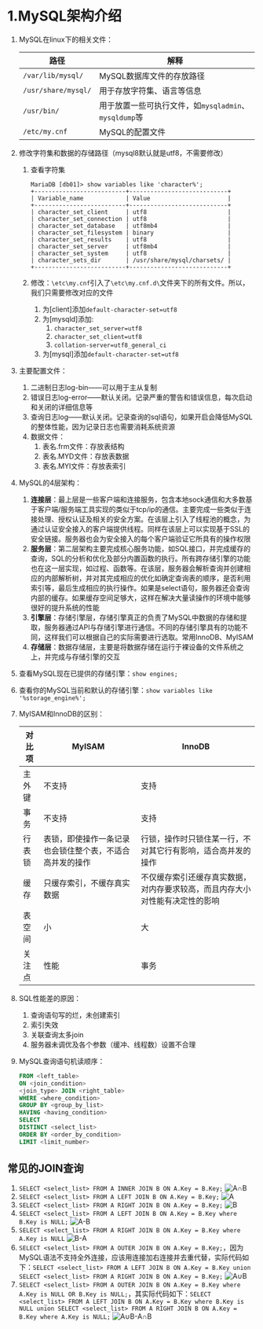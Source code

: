 # 1.MySQL架构介绍

1. MySQL在linux下的相关文件：

    路径|解释
    --|--
    `/var/lib/mysql/`|MySQL数据库文件的存放路径
    `/usr/share/mysql/`|用于存放字符集、语言等信息
    `/usr/bin/`|用于放置一些可执行文件，如`mysqladmin`、`mysqldump`等
    `/etc/my.cnf`|MySQL的配置文件

2. 修改字符集和数据的存储路径（mysql8默认就是utf8，不需要修改）
   1. 查看字符集

        ```mysql
        MariaDB [db01]> show variables like 'character%';
        +--------------------------+----------------------------+
        | Variable_name            | Value                      |
        +--------------------------+----------------------------+
        | character_set_client     | utf8                       |
        | character_set_connection | utf8                       |
        | character_set_database   | utf8mb4                    |
        | character_set_filesystem | binary                     |
        | character_set_results    | utf8                       |
        | character_set_server     | utf8mb4                    |
        | character_set_system     | utf8                       |
        | character_sets_dir       | /usr/share/mysql/charsets/ |
        +--------------------------+----------------------------+
        ```

   2. 修改：`\etc\my.cnf`引入了`\etc\my.cnf.d\`文件夹下的所有文件。所以，我们只需要修改对应的文件
      1. 为[client]添加`default-character-set=utf8`
      2. 为[mysqld]添加:
         1. `character_set_server=utf8`
         2. `character_set_client=utf8`
         3. `collation-server=utf8_general_ci`
      3. 为[mysql]添加`default-character-set=utf8`
3. 主要配置文件：
   1. 二进制日志log-bin——可以用于主从复制
   2. 错误日志log-error——默认关闭。记录严重的警告和错误信息，每次启动和关闭的详细信息等
   3. 查询日志log——默认关闭。记录查询的sql语句，如果开启会降低MySQL的整体性能，因为记录日志也需要消耗系统资源
   4. 数据文件：
      1. 表名.frm文件：存放表结构
      2. 表名.MYD文件：存放表数据
      3. 表名.MYI文件：存放表索引
4. MySQL的4层架构：
   1. **连接层**：最上层是一些客户端和连接服务，包含本地sock通信和大多数基于客户端/服务端工具实现的类似于tcp/ip的通信。主要完成一些类似于连接处理、授权认证及相关的安全方案。在该层上引入了线程池的概念，为通过认证安全接入的客户端提供线程。同样在该层上可以实现基于SSL的安全链接。服务器也会为安全接入的每个客户端验证它所具有的操作权限
   2. **服务层**：第二层架构主要完成核心服务功能，如SQL接口，并完成缓存的查询，SQL的分析和优化及部分内置函数的执行。所有跨存储引擎的功能也在这一层实现，如过程、函数等。在该层，服务器会解析查询并创建相应的内部解析树，并对其完成相应的优化如确定查询表的顺序，是否利用索引等，最后生成相应的执行操作。如果是select语句，服务器还会查询内部的缓存。如果缓存空间足够大，这样在解决大量读操作的环境中能够很好的提升系统的性能
   3. **引擎层**：存储引擎层，存储引擎真正的负责了MySQL中数据的存储和提取，服务器通过API与存储引擎进行通信。不同的存储引擎具有的功能不同，这样我们可以根据自己的实际需要进行选取。常用InnoDB、MyISAM
   4. **存储层**：数据存储层，主要是将数据存储在运行于裸设备的文件系统之上，并完成与存储引擎的交互
5. 查看MySQL现在已提供的存储引擎：`show engines;`
6. 查看你的MySQL当前和默认的存储引擎：`show variables like '%storage_engine%';`
7. MyISAM和InnoDB的区别：

    对比项|MyISAM|InnoDB
    --|--|--
    主外键|不支持|支持
    事务|不支持|支持
    行表锁|表锁，即使操作一条记录也会锁住整个表，不适合高并发的操作|行锁，操作时只锁住某一行，不对其它行有影响，适合高并发的操作
    缓存|只缓存索引，不缓存真实数据|不仅缓存索引还缓存真实数据，对内存要求较高，而且内存大小对性能有决定性的影响
    表空间|小|大
    关注点|性能|事务
8. SQL性能差的原因：
   1. 查询语句写的烂，未创建索引
   2. 索引失效
   3. 关联查询太多join
   4. 服务器未调优及各个参数（缓冲、线程数）设置不合理
9. MySQL查询语句机读顺序：

   ```SQL
   FROM <left_table>
   ON <join_condition>
   <join_type> JOIN <right_table>
   WHERE <where_condition>
   GROUP BY <group_by_list>
   HAVING <having_condition>
   SELECT
   DISTINCT <select_list>
   ORDER BY <order_by_condition>
   LIMIT <limit_number>
   ```

## 常见的JOIN查询

1. `SELECT <select_list> FROM A INNER JOIN B ON A.Key = B.Key;`
![A∩B](images/A∩B.png)
2. `SELECT <select_list> FROM A LEFT JOIN B ON A.Key = B.Key;`
![A](images/A.png)
3. `SELECT <select_list> FROM A RIGHT JOIN B ON A.Key = B.Key;`
![B](images/B.png)
4. `SELECT <select_list> FROM A LEFT JOIN B ON A.Key = B.Key where B.Key is NULL;`
![A-B](images/A-B.png)
5. `SELECT <select_list> FROM A RIGHT JOIN B ON A.Key = B.Key where A.Key is NULL`
![B-A](images/B-A.png)
6. `SELECT <select_list> FROM A OUTER JOIN B ON A.Key = B.Key;`，因为MySQL语法不支持全外连接，应该用连接加右连接并去重代替，实际代码如下：`SELECT <select_list> FROM A LEFT JOIN B ON A.Key = B.Key union SELECT <select_list> FROM A RIGHT JOIN B ON A.Key = B.Key;`
![A∪B](images/A∪B.png)
1. `SELECT <select_list> FROM A OUTER JOIN B ON A.Key = B.Key where A.Key is NULL OR B.Key is NULL;`，其实际代码如下：`SELECT <select_list> FROM A LEFT JOIN B ON A.Key = B.Key where B.Key is NULL union SELECT <select_list> FROM A RIGHT JOIN B ON A.Key = B.Key where A.Key is NULL;`
![A∪B-A∩B](images/A∪B-A∩B.png)